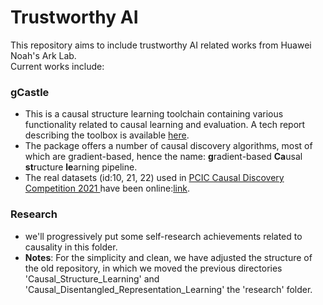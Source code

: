 # Trustworthy AI

This repository aims to include trustworthy AI related works from Huawei Noah's Ark Lab.  
Current works include:

### gCastle

- This is a causal structure learning toolchain containing various functionality related to causal learning and evaluation. A tech report describing the toolbox is available [here](https://arxiv.org/abs/2111.15155).
- The package offers a number of causal discovery algorithms, most of which are gradient-based, hence the name: **g**radient-based **Ca**usal **st**ructure **le**arning pipeline.
- The real datasets (id:10, 21, 22) used in [PCIC Causal Discovery Competition 2021 ](https://competition.huaweicloud.com/information/1000041487/introduction) have been online:[link](https://github.com/gcastle-hub/dataset).

### Research 
 
- we'll progressively put some self-research achievements related to causality in this folder.
- **Notes**: For the simplicity and clean, we have adjusted the structure of the old repository, in which we moved the previous directories 'Causal_Structure_Learning' and 'Causal_Disentangled_Representation_Learning' the 'research' folder.
